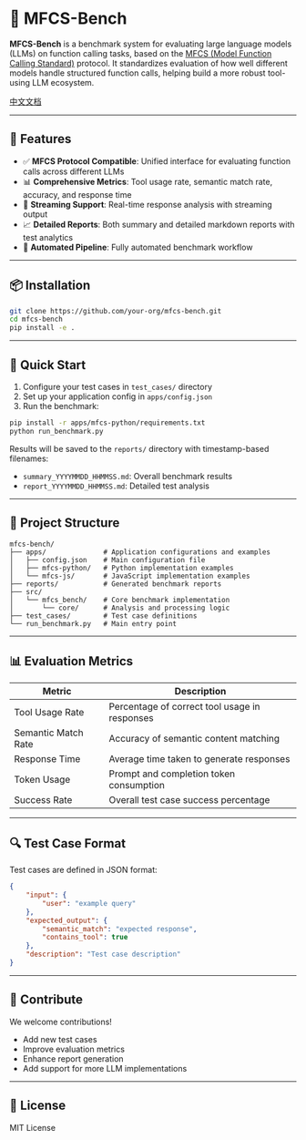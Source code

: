 # 🧪 MFCS-Bench

**MFCS-Bench** is a benchmark system for evaluating large language models (LLMs) on function calling tasks, based on the [MFCS (Model Function Calling Standard)](https://github.com/mfcsorg/mfcs) protocol. It standardizes evaluation of how well different models handle structured function calls, helping build a more robust tool-using LLM ecosystem.

[中文文档](README_CN.md)

---

## 🚀 Features

- ✅ **MFCS Protocol Compatible**: Unified interface for evaluating function calls across different LLMs
- 📊 **Comprehensive Metrics**: Tool usage rate, semantic match rate, accuracy, and response time
- 🔄 **Streaming Support**: Real-time response analysis with streaming output
- 📈 **Detailed Reports**: Both summary and detailed markdown reports with test analytics
- 🔁 **Automated Pipeline**: Fully automated benchmark workflow

---

## 📦 Installation

```bash
git clone https://github.com/your-org/mfcs-bench.git
cd mfcs-bench
pip install -e .
```

---

## 🔧 Quick Start

1. Configure your test cases in `test_cases/` directory
2. Set up your application config in `apps/config.json`
3. Run the benchmark:

```bash
pip install -r apps/mfcs-python/requirements.txt
python run_benchmark.py
```

Results will be saved to the `reports/` directory with timestamp-based filenames:
- `summary_YYYYMMDD_HHMMSS.md`: Overall benchmark results
- `report_YYYYMMDD_HHMMSS.md`: Detailed test analysis

---

## 📁 Project Structure

```
mfcs-bench/
├── apps/              # Application configurations and examples
│   ├── config.json    # Main configuration file
│   ├── mfcs-python/   # Python implementation examples
│   └── mfcs-js/       # JavaScript implementation examples
├── reports/           # Generated benchmark reports
├── src/              
│   └── mfcs_bench/    # Core benchmark implementation
│       └── core/      # Analysis and processing logic
├── test_cases/        # Test case definitions
└── run_benchmark.py   # Main entry point
```

---

## 📊 Evaluation Metrics

| Metric                | Description                                          |
|----------------------|------------------------------------------------------|
| Tool Usage Rate      | Percentage of correct tool usage in responses        |
| Semantic Match Rate  | Accuracy of semantic content matching                |
| Response Time        | Average time taken to generate responses             |
| Token Usage          | Prompt and completion token consumption              |
| Success Rate         | Overall test case success percentage                 |

---

## 🔍 Test Case Format

Test cases are defined in JSON format:

```json
{
    "input": {
        "user": "example query"
    },
    "expected_output": {
        "semantic_match": "expected response",
        "contains_tool": true
    },
    "description": "Test case description"
}
```

---

## 📢 Contribute

We welcome contributions!

- Add new test cases
- Improve evaluation metrics
- Enhance report generation
- Add support for more LLM implementations

---

## 📜 License

MIT License
